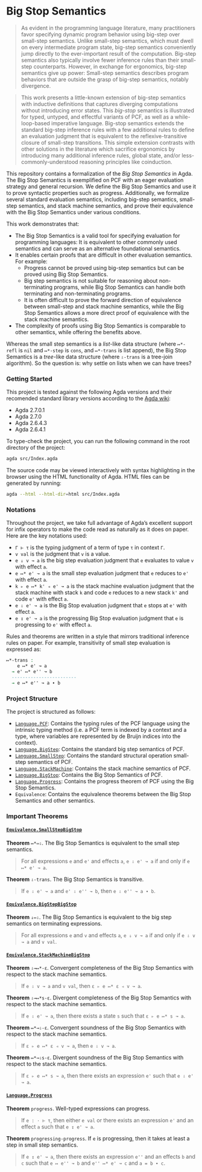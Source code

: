 # Big Stop Semantics

> As evident in the programming language literature, many practitioners favor specifying dynamic program behavior using big-step over small-step semantics. Unlike small-step semantics, which must dwell on every intermediate program state, big-step semantics conveniently jump directly to the ever-important result of the computation. Big-step semantics also typically involve fewer inference rules than their small-step counterparts. However, in exchange for ergonomics, big-step semantics give up power: Small-step semantics describes program behaviors that are outside the grasp of big-step semantics, notably divergence.

> This work presents a little-known extension of big-step semantics with inductive definitions that captures diverging computations without introducing error states. This *big-stop* semantics is illustrated for typed, untyped, and effectful variants of PCF, as well as a while-loop-based imperative language. Big-stop semantics extends the standard big-step inference rules with a few additional rules to define an evaluation judgment that is equivalent to the reflexive-transitive closure of small-step transitions. This simple extension contrasts with other solutions in the literature which sacrifice ergonomics by introducing many additional inference rules, global state, and/or less-commonly-understood reasoning principles like coinduction.

This repository contains a formalization of the *Big Stop Semantics* in Agda. The Big Stop Semantics is exemplified on PCF with an eager evaluation strategy and general recursion. We define the Big Stop Semantics and use it to prove syntactic properties such as progress. Additionally, we formalize several standard evaluation semantics, including big-step semantics, small-step semantics, and stack machine semantics, and prove their equivalence with the Big Stop Semantics under various conditions.

This work demonstrates that:

- The Big Stop Semantics is a valid tool for specifying evaluation for programming languages: It is equivalent to other commonly used semantics and can serve as an alternative foundational semantics.
- It enables certain proofs that are difficult in other evaluation semantics. For example:
  - Progress cannot be proved using big-step semantics but can be proved using Big Stop Semantics.
  - Big step semantics is not suitable for reasoning about non-terminating programs, while Big Stop Semantics can handle both terminating and non-terminating programs.
  - It is often difficult to prove the forward direction of equivalence between small-step and stack machine semantics, while the Big Stop Semantics allows a more direct proof of equivalence with the stack machine semantics.
- The complexity of proofs using Big Stop Semantics is comparable to other semantics, while offering the benefits above.

Whereas the small step semantics is a *list*-like data structure (where `↦*-refl` is `nil` and `↦*-step` is `cons`, and `↦*-trans` is list append), the Big Stop Semantics is a *tree*-like data structure (where `⇩-trans` is a tree-join algorithm). So the question is: why settle on lists when we can have trees?

### Getting Started

This project is tested against the following Agda versions and their recomended standard library versions according to the [Agda wiki](https://wiki.portal.chalmers.se/agda/Libraries/StandardLibrary):
- Agda 2.7.0.1 
- Agda 2.7.0 
- Agda 2.6.4.3 
- Agda 2.6.4.1 

To type-check the project, you can run the following command in the root directory of the project:

```bash
agda src/Index.agda
```

The source code may be viewed interactively with syntax highlighting in the browser using the HTML functionality of Agda. HTML files can be generated by running:
```sh
agda --html --html-dir=html src/Index.agda
```

### Notations
Throughout the project, we take full advantage of Agda’s excellent support for infix operators to make the code read as naturally as it does on paper. Here are the key notations used:
- `Γ ⊢ τ` is the typing judgment of a term of type `τ` in context `Γ`.
- `v val` is the judgment that `v` is a value.
- `e ⇓ v ↝ a` is the big step evaluation judgment that `e` evaluates to value `v` with effect `a`.
- `e ↦* e' ↝ a` is the small step evaluation judgment that `e` reduces to `e'` with effect `a`.
- `k ▹ e ↦* k' ◃ e' ↝ a` is the stack machine evaluation judgment that the stack machine with stack `k` and code `e` reduces to a new stack `k'` and code `e'` with effect `a`.
- `e ⇩ e' ↝ a` is the Big Stop evaluation judgment that `e` stops at `e'` with effect `a`.
- `e ↧ e' ↝ a` is the progressing Big Stop evaluation judgment that `e` is progressing to `e'` with effect `a`.

Rules and theorems are written in a style that mirrors traditional inference rules on paper. For example, transitivity of small step evaluation is expressed as:

```agda
↦*-trans :  
    e ↦* e' ↝ a
  → e' ↦* e'' ↝ b
  ------------------------
  → e ↦* e'' ↝ a ∙ b
```

### Project Structure
The project is structured as follows:

- [`Language.PCF`](./src/Language/PCF.agda): Contains the typing rules of the PCF language using the intrinsic typing method (i.e. a PCF term is indexed by a context and a type, where variables are represented by de Bruijn indices into the context).
- [`Language.BigStep`](./src/Language/BigStep.agda): Contains the standard big step semantics of PCF.
- [`Language.SmallStep`](./src/Language/SmallStep.agda): Contains the standard structural operation small-step semantics of PCF.
- [`Language.StackMachine`](./src/Language/StackMachine.agda): Contains the stack machine semantics of PCF.
- [`Language.BigStop`](./src/Language/BigStop.agda): Contains the Big Stop Semantics of PCF.
- [`Language.Progress`](./src/Language/Progress.agda): Contains the progress theorem of PCF using the Big Stop Semantics.
- `Equivalence`: Contains the equivalence theorems between the Big Stop Semantics and other semantics.

### Important Theorems

#### [`Equivalence.SmallStepBigStop`](./src/Equivalence/SmallStepBigStop.agda)

**Theorem** `↦*⇔⇩`. The Big Stop Semantics is equivalent to the small step semantics.
> For all expressions `e` and `e'` and effects `a`, `e ⇩ e' ↝ a` if and only if `e ↦* e' ↝ a`.

**Theorem** `⇩-trans`. The Big Stop Semantics is transitive.
> If `e ⇩ e' ↝ a` and `e' ⇩ e'' ↝ b`, then `e ⇩ e'' ↝ a ∙ b`.
 
#### [`Equivalence.BigStepBigStop`](./src/Equivalence/BigStepBigStop.agda)

**Theorem** `⇓⇔⇩`. The Big Stop Semantics is equivalent to the big step semantics on terminating expressions.
> For all expressions `e` and `v` and effects `a`, `e ⇓ v ↝ a` if and only if `e ⇩ v ↝ a` and `v val`.

#### [`Equivalence.StackMachineBigStop`](./src/Equivalence/StackMachineBigStop.agda)

**Theorem** `⇩→↦*-ε`. Convergent completeness of the Big Stop Semantics with respect to the stack machine semantics.
> If `e ⇩ v ↝ a` and `v val`, then `ε ▹ e ↦* ε ◃ v ↝ a`.

**Theorem** `⇩→↦*s-ε`. Divergent completeness of the Big Stop Semantics with respect to the stack machine semantics. 
> If `e ⇩ e' ↝ a`, then there exists a state `s` such that `ε ▹ e ↦* s ↝ a`.

**Theorem** `↦*→⇩-ε`. Convergent soundness of the Big Stop Semantics with respect to the stack machine semantics.
> If `ε ▹ e ↦* ε ◃ v ↝ a`, then `e ⇩ v ↝ a`.

**Theorem** `↦*→⇩s-ε`. Divergent soundness of the Big Stop Semantics with respect to the stack machine semantics.
> If `ε ▹ e ↦* s ↝ a`, then there exists an expression `e'` such that `e ⇩ e' ↝ a`.

#### [`Language.Progress`](./src/Language/Progress.agda)

**Theorem** `progress`. Well-typed expressions can progress.
> If `e : · ⊢ τ`, then either `e val` or there exists an expression `e'` and an effect `a` such that `e ↧ e' ↝ a`.

**Theorem** `progressing-progress`. If `e` is progressing, then it takes at least a step in small step semantics.
> If `e ↧ e' ↝ a`, then there exists an expression `e''` and an effects `b` and `c` such that `e ↦ e'' ↝ b` and `e'' ↦* e' ↝ c` and `a = b ∙ c`. 
